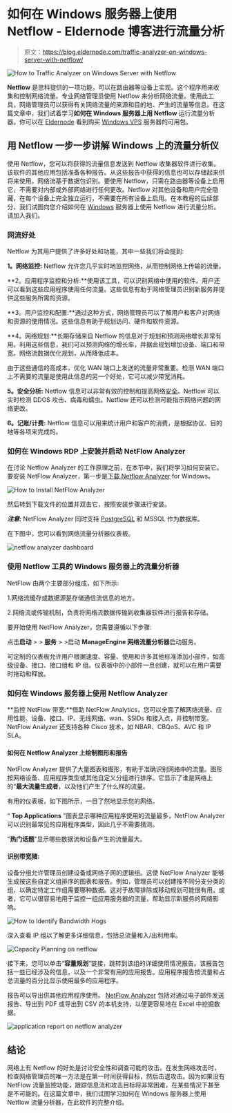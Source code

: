 # 如何在 Windows 服务器上使用 Netflow - Eldernode 博客进行流量分析

> 原文：<https://blog.eldernode.com/traffic-analyzer-on-windows-server-with-netflow/>

![How to Traffic Analyzer on Windows Server with Netflow](img/a738f49227efb1817539258a98db5f6a.png)

**Netflow** 是思科提供的一项功能，可以在路由器等设备上实现。这个程序用来收集和控制网络流量。专业网络管理员使用 Netflow 来分析网络流量。使用此工具，网络管理员可以获得有关网络流量的来源和目的地、产生的流量等信息。在这篇文章中，我们试着学习**如何在 Windows 服务器上用 Netflow** 运行流量分析器。你可以在 [Eldernode](https://eldernode.com/) 看到购买 [Windows VPS](https://eldernode.com/windows-vps/) 服务器的可用包。

## **用 Netflow 一步一步讲解 Windows 上的流量分析仪**

使用 Netflow，您可以将获得的流量信息发送到 Netflow 收集器软件进行收集。该软件的其他应用包括准备各种报告。从这些报告中获得的信息也可以存储起来供将来使用。网络流基于数据包识别。要使用 Netflow，只需在路由器等设备上启用它，不需要对内部或外部网络进行任何更改。Netflow 对其他设备和用户完全隐藏，在每个设备上完全独立运行，不需要在所有设备上启用。在本教程的后续部分，我们试图向您介绍如何在 [Windows](https://blog.eldernode.com/tag/windows/) 服务器上使用 Netflow 进行流量分析。请加入我们。

### **网流好处**

Netflow 为其用户提供了许多好处和功能，其中一些我们将会提到:

**1。网络监控:** Netflow 允许您几乎实时地监控网络，从而控制网络上传输的流量。

**2。应用程序监控和分析:**使用该工具，可以识别网络中使用的软件。用户还可以看到这些应用程序使用任何流量。这些信息有助于网络管理员识别新服务并提供这些服务所需的资源。

**3。用户监控和配置:**通过这种方式，网络管理员可以了解用户和客户对网络和资源的使用情况。这些信息有助于规划访问、硬件和软件资源。

**4。网络规划:**长期存储来自 Netflow 的信息对于规划和预测网络增长非常有用。利用这些信息，我们可以预测网络的增长率，并据此规划增加设备、端口和带宽。网络流数据优化规划，从而降低成本。

由于这些通信的高成本，优化 WAN 端口上发送的流量非常重要。检测 WAN 端口上不需要的流量是使用此信息的另一个好处，它可以减少带宽消耗。

**5。安全分析:** Netflow 信息可以非常有效的控制和提高网络[安全](https://blog.eldernode.com/tag/security/)。Netflow 可以实时检测 DDOS 攻击、病毒和蠕虫。Netflow 还可以检测可能指示网络问题的网络更改。

**6。记账/计费:** Netflow 信息可以用来统计用户和客户的消费，是根据协议、目的地等各项来完成的。

### **如何在 Windows RDP 上安装并启动 NetFlow Analyzer**

在讨论 Netflow Analyzer 的工作原理之前，在本节中，我们将学习如何安装它。要安装 NetFlow Analyzer，第一步是[下载 Netflow Analyzer](http://www.netflowanalyzer.com/download.html) for Windows。

![How to Install NetFlow Analyzer](img/d79b63c7139a45bd7afdd4f451513450.png)

然后转到下载文件的位置并双击它，按照安装步骤进行安装。

***注意:*** NetFlow Analyzer 同时支持 [PostgreSQL](https://blog.eldernode.com/postgresql-installation-tutorial/) 和 MSSQL 作为数据库。

在下图中，您可以看到网络流量分析器仪表板。

![netflow analyzer dashboard](img/893a0cc6736dc8924e2b6accb1a3ac14.png)

### **使用 Netflow 工具的 Windows 服务器上的流量分析器**

NetFlow 由两个主要部分组成，如下所示:

1.网络流缓存或数据源是存储通信流信息的地方。

2.网络流或传输机制，负责将网络流数据传输到收集器软件进行报告和存储。

要开始使用 NetFlow Analyzer，您需要遵循以下步骤:

点击**启动** > > **服务** > >启动 **ManageEngine 网络流量分析器**启动服务。

可定制的仪表板允许用户根据速度、容量、使用和许多其他标准添加小部件，如高级设备、接口、接口组和 IP 组。仪表板中的小部件一旦创建，就可以在用户需要时拖动和释放。

### **如何在 Windows 服务器上使用 Netflow Analyzer**

**监控 NetFlow 带宽:**借助 NetFlow Analytics，您可以全面了解网络流量、应用性能、设备、接口、IP、无线网络、wan、SSIDs 和接入点，并控制带宽。NetFlow Analyzer 还支持各种 Cisco 技术，如 NBAR、CBQoS、AVC 和 IP SLA。

#### **如何在 Netflow Analyzer** 上绘制图形和报告

NetFlow Analyzer 提供了大量图表和图形，有助于准确识别网络中的流量。图形按网络设备、应用程序类型或其他自定义分组进行排序。它显示了谁是网络上的“**最大流量生成者**，以及他们产生了什么样的流量。

有用的仪表板，如下图所示，一目了然地显示您的网络。

“ **Top Applications** ”图表显示哪种应用程序使用的流量最多，NetFlow Analyzer 可以识别最常见的应用程序类型，因此几乎不需要猜测。

"**热门话题**"显示哪些数据流和设备产生的流量最大。

#### **识别带宽猪:**

设备分组允许管理员创建设备或网络子网的逻辑组。这使 NetFlow Analyzer 能够生成按这些自定义组排序的图表和报告。例如，管理员可以创建按不同分支分类的组，以确定特定工作组需要哪种数据。这对于故障排除或移动规划可能很有用。或者，它可以很容易地用于监控一组应用服务器的流量，帮助显示新服务的网络影响。

![How to Identify Bandwidth Hogs](img/9faa9e6cfb5e281a5f5c838cbceae9ba.png)

深入查看 IP 组以了解更多详细信息，包括总流量和入/出利用率。

![Capacity Planning on netflow](img/d9ebfa7cc1198013851790ac362cb89c.png)

接下来，您可以单击“**容量规划**”链接，跳转到该组的详细使用情况报告。该报告包括一些已经涉及的信息，以及一个非常有用的应用报告。应用程序报告按流量和占总流量的百分比显示使用最多的应用程序。

报告可以导出供其他应用程序使用。 [NetFlow Analyzer](https://blog.eldernode.com/?p=24595) 包括对通过电子邮件发送报告、导出到 PDF 或导出到 CSV 的本机支持，以便更容易地在 Excel 中挖掘数据。

![application report on netflow analyzer](img/6671993f46d9bf8512107e2e31b38f3b.png)

## 结论

网络上有 Netflow 的好处是讨论安全性和调查可能的攻击。在发生网络攻击时，检查网络管理员的唯一方法是在第一时间获得目标，然后击退攻击。因为如果没有 NetFlow 流量监控功能，跟踪信息流和攻击目标将非常困难，在某些情况下甚至是不可能的。在这篇文章中，我们试图学习如何在 Windows 服务器上使用 Netflow 流量分析器，在此软件的完整介绍。